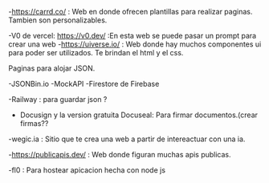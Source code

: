 -https://carrd.co/ : Web en donde ofrecen plantillas para realizar paginas. Tambien son personalizables.

-V0 de vercel: https://v0.dev/ :En esta web se puede pasar un prompt para crear una web
-https://uiverse.io/ : Web donde hay muchos componentes ui para poder ser utilizados. Te brindan el html y el css.

Paginas para alojar JSON.

-JSONBin.io
-MockAPI
-Firestore de Firebase


-Railway : para guardar json ?

- Docusign y la version gratuita Docuseal: Para firmar documentos.(crear firmas??

-wegic.ia : Sitio que te crea una web a partir de intereactuar con una ia. 
 

-https://publicapis.dev/  : Web donde figuran muchas apis publicas.

-fl0 : Para hostear apicacion hecha con node js
